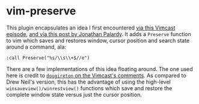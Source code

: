 # vim-preserve

This plugin encapsulates an idea I first encountered [via this Vimcast
episode](http://vimcasts.org/episodes/tidying-whitespace/), [and via this post
by Jonathan Palardy](http://technotales.wordpress.com/2010/03/31/preserve-a-vim-function-that-keeps-your-state/).
It adds a `Preserve` function to vim which saves and restores window, cursor position and search state around a command, ala:

```
:call Preserve("%s/\\s\\+$//e")
```

There are a few implementations of this idea floating around.  The one used
here is credit to [`dougireton` on the Vimcast's
comments](http://vimcasts.org/episodes/tidying-whitespace/#comment-1059434294).
As compared to Drew Neil's version, this has the advantage of using the high-level
`winsaveview()/winrestview()` functions which save and restore the complete window
state versus just the cursor position.
